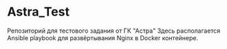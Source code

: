 # Astra_Test
Репозиторий для тестового задания от ГК "Астра"
Здесь располагается Ansible playbook для развёртывания Nginx в Docker контейнере.

